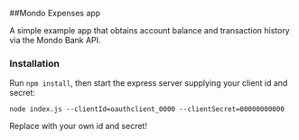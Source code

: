 ##Mondo Expenses app

A simple example app that obtains account balance and transaction history via the Mondo Bank API.

### Installation

Run `npm install`, then start the express server supplying your client id and secret:

```
node index.js --clientId=oauthclient_0000 --clientSecret=00000000000
```

Replace with your own id and secret!
